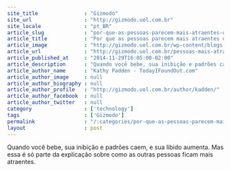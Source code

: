 ```yaml
---
site_title               : "Gizmodo"
site_url                 : "http://gizmodo.uol.com.br"
site_locale              : "pt_BR"
article_slug             : "por-que-as-pessoas-parecem-mais-atraentes-quando-voce-esta-bebado"
article_title            : "Por que as pessoas parecem mais atraentes quando você está bêbado?"
article_image            : "http://gizmodo.uol.com.br/wp-content/blogs.dir/8/files/2014/11/8540949104_245fbf528c_k2.jpg"
article_url              : "http://gizmodo.uol.com.br/pessoas-mais-atraentes-bebado/"
article_published_at     : "2014-11-29T16:05:00-02:00"
article_description      : "Quando você bebe, sua inibição e padrões caem, e sua libido aumenta. Mas essa é só parte da explicação sobre como as outras pessoas ficam mais atraentes."
article_author_name      : "Kathy Padden - TodayIFoundOut.com"
article_author_image     : null
article_author_biography : null
article_author_profile   : "http://gizmodo.uol.com.br/author/kadden/"
article_author_facebook  : null
article_author_twitter   : null
category                 : ['technology']
tags                     : ['Gizmodo']
permalink                : "/:categories/por-que-as-pessoas-parecem-mais-atraentes-quando-voce-esta-bebado/"
layout                   : post
---
```


Quando você bebe, sua inibição e padrões caem, e sua libido aumenta. Mas essa é só parte da explicação sobre como as outras pessoas ficam mais atraentes.
